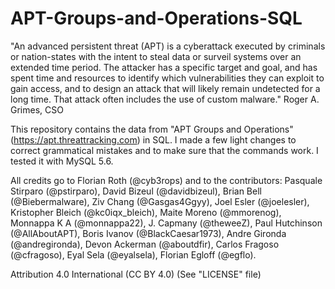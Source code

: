 # APT-Groups-and-Operations-SQL

"An advanced persistent threat (APT) is a cyberattack executed by criminals or nation-states with the intent to steal data or surveil systems over an extended time period. The attacker has a specific target and goal, and has spent time and resources to identify which vulnerabilities they can exploit to gain access, and to design an attack that will likely remain undetected for a long time. That attack often includes the use of custom malware." Roger A. Grimes, CSO

This repository contains the data from "APT Groups and Operations" (https://apt.threattracking.com) in SQL. I made a few light changes to correct grammatical mistakes and to make sure that the commands work. I tested it with MySQL 5.6.

All credits go to Florian Roth (@cyb3rops) and to the contributors: Pasquale Stirparo	(@pstirparo), David Bizeul (@davidbizeul), Brian Bell (@Biebermalware), Ziv Chang	(@Gasgas4Ggyy), Joel Esler	(@joelesler), Kristopher Bleich	(@kc0iqx_bleich), Maite Moreno	(@mmorenog), Monnappa K A	(@monnappa22), J. Capmany	(@theweeZ), Paul Hutchinson	(@AllAboutAPT), Boris Ivanov	(@BlackCaesar1973), Andre Gironda	(@andregironda), Devon Ackerman	(@aboutdfir), Carlos Fragoso	(@cfragoso), Eyal Sela	(@eyalsela), Florian Egloff	(@egflo).

Attribution 4.0 International (CC BY 4.0) (See "LICENSE" file)
